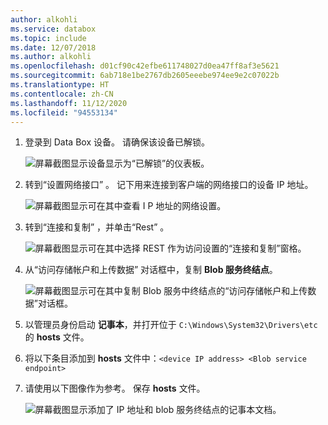 ```yaml
---
author: alkohli
ms.service: databox
ms.topic: include
ms.date: 12/07/2018
ms.author: alkohli
ms.openlocfilehash: d01cf90c42efbe611748027d0ea47ff8af3e5621
ms.sourcegitcommit: 6ab718e1be2767db2605eeebe974ee9e2c07022b
ms.translationtype: HT
ms.contentlocale: zh-CN
ms.lasthandoff: 11/12/2020
ms.locfileid: "94553134"
---
```

1. 登录到 Data Box 设备。 请确保该设备已解锁。

    ![屏幕截图显示设备显示为“已解锁”的仪表板。](media/data-box-add-device-ip/data-box-connect-via-rest-1.png)

2. 转到“设置网络接口”  。 记下用来连接到客户端的网络接口的设备 IP 地址。

    ![屏幕截图显示可在其中查看 I P 地址的网络设置。](media/data-box-add-device-ip/data-box-connect-via-rest-2.png)

3. 转到“连接和复制”  ，并单击“Rest”  。

    ![屏幕截图显示可在其中选择 REST 作为访问设置的“连接和复制”窗格。](media/data-box-add-device-ip/data-box-connect-via-rest-3.png)

4. 从“访问存储帐户和上传数据”  对话框中，复制 **Blob 服务终结点**。

    ![屏幕截图显示可在其中复制 Blob 服务中终结点的“访问存储帐户和上传数据”对话框。](media/data-box-add-device-ip/data-box-connect-via-rest-4.png)

5. 以管理员身份启动 **记事本**，并打开位于 `C:\Windows\System32\Drivers\etc` 的 **hosts** 文件。
6. 将以下条目添加到 **hosts** 文件中：`<device IP address> <Blob service endpoint>`
7. 请使用以下图像作为参考。 保存 **hosts** 文件。

    ![屏幕截图显示添加了 IP 地址和 blob 服务终结点的记事本文档。](media/data-box-add-device-ip/data-box-connect-via-rest-5.png)
